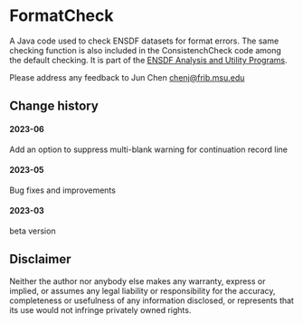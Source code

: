 # FormatCheck 
A Java code used to check ENSDF datasets for format errors. The same checking function is also included in the ConsistenchCheck code among the default checking. It is part of the [ENSDF Analysis and Utility Programs](https://nds.iaea.org/public/ensdf_pgm/).

Please address any feedback to Jun Chen chenj@frib.msu.edu

## Change history

#### 2023-06
Add an option to suppress multi-blank warning for continuation record line

#### 2023-05
Bug fixes and improvements

#### 2023-03
beta version 

## Disclaimer

Neither the author nor anybody else makes any warranty, express or implied, or assumes any legal liability or responsibility for the accuracy, completeness or usefulness of any information disclosed, or represents that its use would not infringe privately owned rights.

